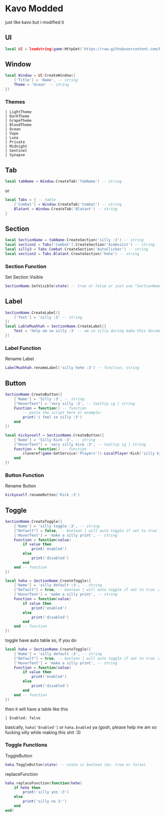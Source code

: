# Kavo Modded

just like kavo but i modified it

## UI

```lua
local UI = loadstring(game:HttpGet('https://raw.githubusercontent.com/NTDCore/NightbedForRoblox/main/Core/kavo.lua'))()
```

## Window

```lua
local Window = UI:CreateWindow({
	['Title'] = 'Name', -- string
	Theme = 'Ocean' -- string
})
```

### Themes

```
| LightTheme
| DarkTheme
| GrapeTheme
| BloodTheme
| Ocean
| Vape
| Luna
| Private
| Midnight
| Sentinel
| Synapse
```

## Tab

```lua
local tabName = Window.CreateTab('TabName') -- string
```

or

```lua
local Tabs = { -- table
	['Combat'] = Window.CreateTab('Combat') -- string
	Blatant = Window.CreateTab('Blatant') -- string
}
```

## Section

```lua
local SectionName = tabName.CreateSection('silly :3') -- string
local section2 = Tabs['Combat'].CreateSection('AimAssist') -- string
local silly3 = Tabs.Combat.CreateSection('AutoClicker') -- string
local section3 = Tabs.Blatant.CreateSection('hehe') -- string
```

### Section Function

Set Section Visible

```lua
SectionName.SetVisible(state) -- true or false or just use "SectionName.SetVisible()" | boolean
```

## Label

```lua
SectionName.CreateLabel({
	['Text'] = 'silly :3' -- string
})
local LableMuahhah = SectionName.CreateLabel({
	Text = 'help am so silly :3' -- am so silly during make this documents | string
})
```

### Label Function

Rename Label

```lua
LabelMuahhah.renameLabel('silly hehe :3') -- function, string
```

## Button

```lua
SectionName.CreateButton({
	['Name'] = 'Silly :3', -- string
	["HoverText"] = 'very silly :3', -- tooltip ig | string
	Function = function() -- function
		-- paste the script here or example:
		print('i feel so silly :3')
	end
})

local kickyoself = SectionName.CreateButton({
	['Name'] = 'Silly Kick :3', -- string
	["HoverText"] = 'very silly kick :3', -- tooltip ig | string
	Function = function() -- function
		cloneref(game:GetService('Players')).LocalPlayer:Kick('silly kick :3')
	end
})
```

### Button Function

Rename Button

```lua
kickyoself.renameButton('Kick :3')
```

## Toggle

```lua
SectionName.CreateToggle({
	['Name'] = 'silly toggle :3', -- string
	["Default"] = false, -- boolean | will auto toggle if set to true :3
	['HoverText'] = 'make a silly print', -- string
	Function = function(value)
		if value then
			print('enabled')
		else
			print('disabled')
		end
	end -- function
})

local haha = SectionName.CreateToggle({
	['Name'] = 'silly default :3', -- string
	["Default"] = true, -- boolean | will auto toggle if set to true :3
	['HoverText'] = 'make a silly print', -- string
	Function = function(value)
		if value then
			print('enabled')
		else
			print('disabled')
		end
	end -- function
})
```

toggle have auto table so, if you do
```lua
local haha = SectionName.CreateToggle({
	['Name'] = 'silly default :3', -- string
	["Default"] = true, -- boolean | will auto toggle if set to true :3
	['HoverText'] = 'make a silly print', -- string
	Function = function(value)
		if value then
			print('enabled')
		else
			print('disabled')
		end
	end -- function
})
```
then it will have a table like this
```
| Enabled: false
```
basically, `haha['Enabled']` or `haha.Enabled` ya (gosh, please help me am so fucking silly while making this shit :3)

### Toggle Functions

ToggleButton

```lua
haha.ToggleButton(state) -- state is boolean (ex. true or false)
```

replaceFunction

```lua
haha.replaceFunction(function(hehe)
	if hehe then
		print('silly yes :3')
	else
		print('silly no 3:')
	end
end)
```
